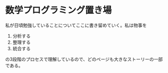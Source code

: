 # 数学プログラミング置き場

私が日頃勉強していることについてここに書き留めていく。私は物事を

1. 分析する
2. 整理する
3. 統合する

の3段階のプロセスで理解しているので、どのページも大きなストーリーの一部である。

